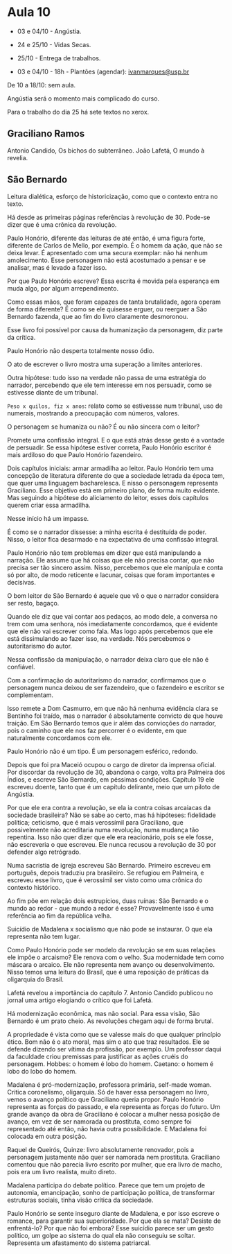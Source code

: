 Aula 10
=======

* 03 e 04/10 - Angústia.
* 24 e 25/10 - Vidas Secas.
* 25/10 - Entrega de trabalhos.

* 03 e 04/10 - 18h - Plantões (agendar): ivanmarques@usp.br

De 10 a 18/10: sem aula.

Angústia será o momento mais complicado do curso.

Para o trabalho do dia 25 há sete textos no xerox.

Graciliano Ramos
----------------

Antonio Candido, Os bichos do subterrâneo.
João Lafetá, O mundo à revelia.

São Bernardo
------------

Leitura dialética, esforço de historicização, como que o contexto entra no texto.

Há desde as primeiras páginas referências à revolução de 30. Pode-se dizer que é uma crônica da revolução.

Paulo Honório, diferente das leituras de até então, é uma figura forte, diferente de Carlos de Mello, por exemplo. É o homem da ação, que não se deixa levar. É apresentado com uma secura exemplar: não há nenhum amolecimento. Esse personagem não está acostumado a pensar e se analisar, mas é levado a fazer isso.

Por que Paulo Honório escreve? Essa escrita é movida pela esperança em muda algo, por algum arrependimento.

Como essas mãos, que foram capazes de tanta brutalidade, agora operam de forma diferente? É como se ele quisesse erguer, ou reerguer a São Bernardo fazenda, que ao fim do livro claramente desmoronou.

Esse livro foi possível por causa da humanização da personagem, diz parte da crítica.

Paulo Honório não desperta totalmente nosso ódio.

O ato de escrever o livro mostra uma superação a limites anteriores.

Outra hipótese: tudo isso na verdade não passa de uma estratégia do narrador, percebendo que ele tem interesse em nos persuadir, como se estivesse diante de um tribunal.

`Peso x quilos, fiz x anos`: relato como se estivessse num tribunal, uso de numerais, mostrando a preocupação com números, valores.

O personagem se humaniza ou não? É ou não sincera com o leitor?

Promete uma confissão integral. E o que está atrás desse gesto é a vontade de persuadir. Se essa hipótese estiver correta, Paulo Honório escritor é mais ardiloso do que Paulo Honório fazendeiro.

Dois capítulos iniciais: armar armadilha ao leitor. Paulo Honório tem uma concepção de literatura diferente do que a sociedade letrada da época tem, que quer uma linguagem bacharelesca. E nisso o personagem representa Graciliano. Esse objetivo está em primeiro plano, de forma muito evidente. Mas seguindo a hipótese do aliciamento do leitor, esses dois capítulos querem criar essa armadilha.

Nesse início há um impasse.

É como se o narrador dissesse: a minha escrita é destituída de poder. Nisso, o leitor fica desarmado e na expectativa de uma confissão integral.

Paulo Honório não tem problemas em dizer que está manipulando a narração. Ele assume que há coisas que ele não precisa contar, que não precisa ser tão sincero assim. Nisso, percebemos que ele manipula e conta só por alto, de modo reticente e lacunar, coisas que foram importantes e decisivas.

O bom leitor de São Bernardo é aquele que vê o que o narrador considera ser resto, bagaço.

Quando ele diz que vai contar aos pedaços, ao modo dele, a conversa no trem com uma senhora, nós imediatamente concordamos, que é evidente que ele não vai escrever como fala. Mas logo após percebemos que ele está dissimulando ao fazer isso, na verdade. Nós percebemos o autoritarismo do autor.

Nessa confissão da manipulação, o narrador deixa claro que ele não é confiável.

Com a confirmação do autoritarismo do narrador, confirmamos que o personagem nunca deixou de ser fazendeiro, que o fazendeiro e escritor se complementam.

Isso remete a Dom Casmurro, em que não há nenhuma evidência clara se Bentinho foi traído, mas o narrador é absolutamente convicto de que houve traição. Em São Bernardo temos que ir além das convicções do narrador, pois o caminho que ele nos faz percorrer é o evidente, em que naturalmente concordamos com ele.

Paulo Honório não é um tipo. É um personagem esférico, redondo.

Depois que foi pra Maceió ocupou o cargo de diretor da imprensa oficial. Por discordar da revolução de 30, abandona o cargo, volta pra Palmeira dos Índios, e escreve São Bernardo, em péssimas condições. Capítulo 19 ele escreveu doente, tanto que é um capítulo delirante, meio que um piloto de Angústia.

Por que ele era contra a revolução, se ela ia contra coisas arcaiacas da sociedade brasileira? Não se sabe ao certo, mas há hipóteses: fidelidade política; ceticismo, que é mais verossímil para Graciliano, que possivelmente não acreditaria numa revolução, numa mudança tão repentina. Isso não quer dizer que ele era reacionário, pois se ele fosse, não escreveria o que escreveu. Ele nunca recusou a revolução de 30 por defender algo retrógrado.

Numa sacristia de igreja escreveu São Bernardo. Primeiro escreveu em português, depois traduziu pra brasileiro. Se refugiou em Palmeira, e escreveu esse livro, que é verossímil ser visto como uma crônica do contexto histórico.

Ao fim põe em relação dois estrupícios, duas ruínas: São Bernardo e o mundo ao redor - que mundo a redor é esse? Provavelmente isso é uma referência ao fim da república velha.

Suicídio de Madalena x socialismo que não pode se instaurar. O que ela representa não tem lugar.

Como Paulo Honório pode ser modelo da revolução se em suas relações ele impõe o arcaismo? Ele renova com o velho. Sua modernidade tem como máscara o arcaico. Ele não representa nem avanço ou desenvolvimento. Nisso temos uma leitura do Brasil, que é uma reposição de práticas da oligarquia do Brasil.

Lafetá revelou a importância do capítulo 7. Antonio Candido publicou no jornal uma artigo elogiando o crítico que foi Lafetá.

Há modernização econômica, mas não social. Para essa visão, São Bernardo é um prato cheio. As revoluções chegam aqui de forma brutal.

A propriedade é vista como que se valesse mais do que qualquer princípio ético. Bom não é o ato moral, mas sim o ato que traz resultados. Ele se defende dizendo ser vítima da profissão, por exemplo. Um professor daqui da faculdade criou premissas para justificar as ações cruéis do personagem. Hobbes: o homem é lobo do homem. Caetano: o homem é lobo do lobo do homem.

Madalena é pró-modernização, professora primária, self-made woman. Critica coronelismo, oligarquia. Só de haver essa personagem no livro, vemos o avanço político que Graciliano queria propor. Paulo Honório representa as forças do passado, e ela representa as forças do futuro. Um grande avanço da obra de Graciliano é colocar a mulher nessa posição de avanço, em vez de ser namorada ou prostituta, como sempre foi representado até então, não havia outra possibilidade. E Madalena foi colocada em outra posição.

Raquel de Queirós, Quinze: livro absolutamente renovador, pois a personagem justamente não quer ser namorada nem prostituta. Graciliano comentou que não parecia livro escrito por mulher, que era livro de macho, pois era um livro realista, muito direto.

Madalena participa do debate político. Parece que tem um projeto de autonomia, emancipação, sonho de participação política, de transformar estruturas sociais, tinha visão crítica da sociedade.

Paulo Honório se sente inseguro diante de Madalena, e por isso escreve o romance, para garantir sua superioridade. Por que ela se mata? Desiste de enfrentá-lo? Por que não foi embora? Esse suicídio parece ser um gesto político, um golpe ao sistema do qual ela não conseguiu se soltar. Representa um afastamento do sistema patriarcal.
